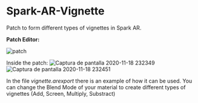 # Spark-AR-Vignette
Patch to form different types of vignettes in Spark AR. 

__Patch Editor:__

![patch](https://user-images.githubusercontent.com/50753891/99612700-dd825f80-29f4-11eb-86ab-3c80a4d7b77c.jpg)

Inside the patch:
![Captura de pantalla 2020-11-18 232349](https://user-images.githubusercontent.com/50753891/99612891-51246c80-29f5-11eb-9a07-4647844f6bfb.jpg)
![Captura de pantalla 2020-11-18 232451](https://user-images.githubusercontent.com/50753891/99612946-6c8f7780-29f5-11eb-9aa2-944c62bf7ee9.jpg)

In the file *vignette.arexport* there is an example of how it can be used. You can change the Blend Mode of your material to create different types of vignettes (Add, Screen, Multiply, Substract)

